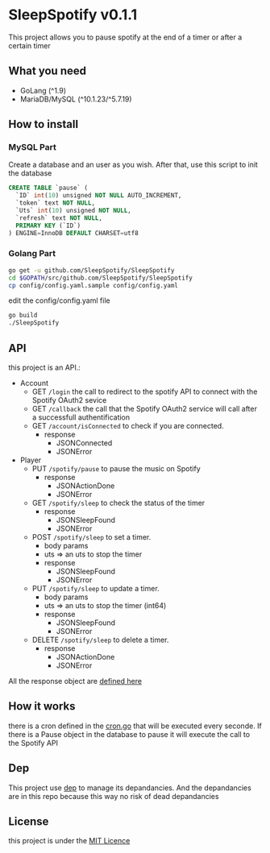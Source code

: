 # SleepSpotify v0.1.1
This project allows you to pause spotify at the end of a timer or after a certain timer

## What you need
- GoLang (^1.9)
- MariaDB/MySQL (^10.1.23/^5.7.19)

## How to install
### MySQL Part

Create a database and an user as you wish. After that, use this script to init the database

```sql
CREATE TABLE `pause` (
  `ID` int(10) unsigned NOT NULL AUTO_INCREMENT,
  `token` text NOT NULL,
  `Uts` int(10) unsigned NOT NULL,
  `refresh` text NOT NULL,
  PRIMARY KEY (`ID`)
) ENGINE=InnoDB DEFAULT CHARSET=utf8
```

### Golang Part
```bash
go get -u github.com/SleepSpotify/SleepSpotify
cd $GOPATH/src/github.com/SleepSpotify/SleepSpotify
cp config/config.yaml.sample config/config.yaml
```

edit the config/config.yaml file

```bash
go build
./SleepSpotify
```

## API
this project is an API.:
- Account
  - GET `/login` the call to redirect to the spotify API to connect with the Spotify OAuth2 sevice
  - GET `/callback` the call that the Spotify OAuth2 service will call after a successfull authentification
  - GET `/account/isConnected` to check if you are connected.
    - response
      - JSONConnected
      - JSONError
- Player
  - PUT `/spotify/pause` to pause the music on Spotify
    - response
      - JSONActionDone
      - JSONError
  - GET `/spotify/sleep` to check the status of the timer
    - response
      - JSONSleepFound
      - JSONError
  - POST `/spotify/sleep` to set a timer.
    -  body params
      - uts => an uts to stop the timer  
    - response
      - JSONSleepFound
      - JSONError
  - PUT `/spotify/sleep` to update a timer.
    -  body params
      - uts => an uts to stop the timer (int64)
    - response
      - JSONSleepFound
      - JSONError
  - DELETE `/spotify/sleep` to delete a timer.
    - response
      - JSONActionDone
      - JSONError

All the response object are [defined here](https://github.com/SleepSpotify/SleepSpotify/blob/master/controler/json.go)

## How it works
there is a cron defined in the [cron.go](https://github.com/SleepSpotify/SleepSpotify/blob/master/cron.go) that will be executed every seconde. If there is a Pause object in the database to pause it will execute the call to the Spotify API

## Dep
This project use [dep](https://github.com/golang/dep) to manage its depandancies.
And the depandancies are in this repo because this way no risk of dead depandancies

## License
this project is under the [MIT Licence](https://github.com/SleepSpotify/SleepSpotify/blob/master/LICENSE)
